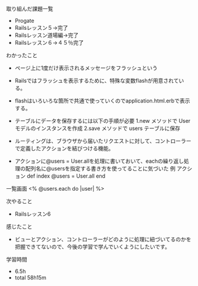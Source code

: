 取り組んだ課題一覧
* Progate
 * Railsレッスン５→完了
 * Railsレッスン道場編→完了
 * Railsレッスン６→４５％完了

わかったこと
* ページ上に1度だけ表示されるメッセージをフラッシュという
* Railsではフラッシュを表示するために、特殊な変数flashが用意されている。
 * flashはいろいろな箇所で共通で使っていくのでapplication.html.erbで表示する。

* テーブルにデータを保存するには以下の手順が必要
1.new メソッドで User モデルのインスタンスを作成
2.save メソッドで users テーブルに保存

* ルーティングは、ブラウザから届いたリクエストに対して、コントローラーで定義したアクションを結びつける機能。

* アクションに@users = User.allを処理に書いておいて、eachの繰り返し処理の配列名に@usersを指定する書き方を使ってることに気づいた
例
アクション
  def index
    @users = User.all
  end

一覧画面
  <% @users.each do |user| %>

次やること
* Railsレッスン6

感じたこと
* ビューとアクション、コントローラーがどのように処理に紐づいてるのかを把握できてないので、今後の学習で学んでいくようにしたいです。
    
学習時間
* 6.5h
 * total 58h15m
